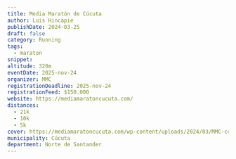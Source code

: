 ```yaml
---
title: Media Maratón de Cúcuta
author: Luis Hincapie
publishDate: 2024-03-25
draft: false
category: Running
tags:
  - maraton
snippet:
altitude: 320m
eventDate: 2025-nov-24
organizer: MMC
registrationDeadline: 2025-nov-24
registrationFeed: $150.000
website: https://mediamaratoncucuta.com/
distances:
  - 21k
  - 10k
  - 5k
cover: https://mediamaratoncucuta.com/wp-content/uploads/2024/03/MMC-colombia-cucuta-1024x684.webp
municipality: Cúcuta
department: Norte de Santander
---
```

